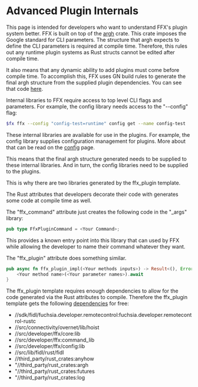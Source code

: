 # Advanced Plugin Internals

This page is intended for developers who want to understand FFX's plugin system
better. FFX is built on top of the [argh](https://docs.rs/argh/0.1.3/argh/)
crate. This crate imposes the Google standard for CLI parameters. The structure
that argh expects to define the CLI parameters is required at compile time.
Therefore, this rules out any runtime plugin systems as Rust structs cannot be
edited after compile time.

It also means that any dynamic ability to add plugins must come before compile
time. To accomplish this, FFX uses GN build rules to generate the final argh
structure from the supplied plugin dependencies.  You can see that code
[here](https://fuchsia.googlesource.com/fuchsia/+/refs/heads/master/src/developer/ffx/build/ffx.gni#35).

Internal libraries to FFX require access to top level CLI flags and parameters.
For example, the config library needs access to the "--config" flag:

```sh
$fx ffx --config "config-test=runtime" config get --name config-test
```

These internal libraries are available for use in the plugins.  For example, the
config library supplies configuration management for plugins.  More about that
can be read on the [config](config.md) page.

This means that the final argh structure generated needs to be supplied to these
internal libraries. And in turn, the config libraries need to be supplied to the
plugins.

This is why there are two libraries generated by the ffx_plugin template.

The Rust attributes that developers decorate their code with generates some code
at compile time as well.

The "ffx_command" attribute just creates the following code in the "_args"
library:

```rust
pub type FfxPluginCommand = <Your Command>;
```

This provides a known entry point into this library that can used by FFX while
allowing the developer to name their command whatever they want.

The "ffx_plugin" attribute does something similar.

```rust
pub async fn ffx_plugin_impl(<Your methods inputs>) -> Result<(), Error> {
    <Your method name>(<Your parameter names>).await
}
```

The ffx_plugin template requires enough dependencies to allow for the code
generated via the Rust attributes to compile. Therefore the ffx_plugin template
gets the following
[dependencies](https://fuchsia.googlesource.com/fuchsia/+/refs/hea%20ds/master/src/developer/ffx/build/ffx_plugin.gni#99)
for free:

 + //sdk/fidl/fuchsia.developer.remotecontrol:fuchsia.developer.remotecontrol-rustc
 + //src/connectivity/overnet/lib/hoist
 + //src/developer/ffx/core:lib
 + //src/developer/ffx:command_lib
 + //src/developer/ffx/config:lib
 + //src/lib/fidl/rust/fidl
 + //third_party/rust_crates:anyhow
 + "//third_party/rust_crates:argh
 + "//third_party/rust_crates:futures
 + "//third_party/rust_crates:log
